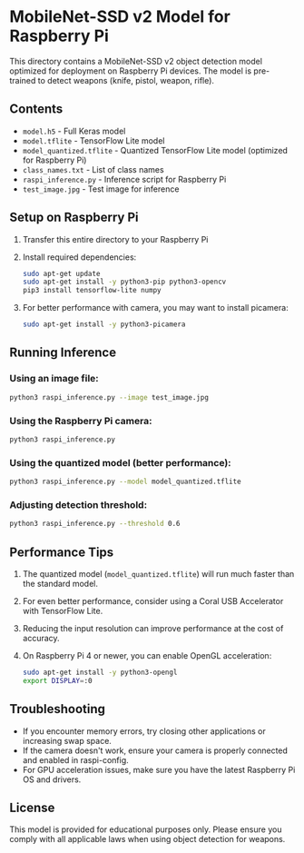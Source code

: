# MobileNet-SSD v2 Model for Raspberry Pi

This directory contains a MobileNet-SSD v2 object detection model optimized for deployment on Raspberry Pi devices. The model is pre-trained to detect weapons (knife, pistol, weapon, rifle).

## Contents

- `model.h5` - Full Keras model
- `model.tflite` - TensorFlow Lite model
- `model_quantized.tflite` - Quantized TensorFlow Lite model (optimized for Raspberry Pi)
- `class_names.txt` - List of class names
- `raspi_inference.py` - Inference script for Raspberry Pi
- `test_image.jpg` - Test image for inference

## Setup on Raspberry Pi

1. Transfer this entire directory to your Raspberry Pi

2. Install required dependencies:
   ```bash
   sudo apt-get update
   sudo apt-get install -y python3-pip python3-opencv
   pip3 install tensorflow-lite numpy
   ```

3. For better performance with camera, you may want to install picamera:
   ```bash
   sudo apt-get install -y python3-picamera
   ```

## Running Inference

### Using an image file:
```bash
python3 raspi_inference.py --image test_image.jpg
```

### Using the Raspberry Pi camera:
```bash
python3 raspi_inference.py
```

### Using the quantized model (better performance):
```bash
python3 raspi_inference.py --model model_quantized.tflite
```

### Adjusting detection threshold:
```bash
python3 raspi_inference.py --threshold 0.6
```

## Performance Tips

1. The quantized model (`model_quantized.tflite`) will run much faster than the standard model.

2. For even better performance, consider using a Coral USB Accelerator with TensorFlow Lite.

3. Reducing the input resolution can improve performance at the cost of accuracy.

4. On Raspberry Pi 4 or newer, you can enable OpenGL acceleration:
   ```bash
   sudo apt-get install -y python3-opengl
   export DISPLAY=:0
   ```

## Troubleshooting

- If you encounter memory errors, try closing other applications or increasing swap space.
- If the camera doesn't work, ensure your camera is properly connected and enabled in raspi-config.
- For GPU acceleration issues, make sure you have the latest Raspberry Pi OS and drivers.

## License

This model is provided for educational purposes only. Please ensure you comply with all applicable laws when using object detection for weapons. 